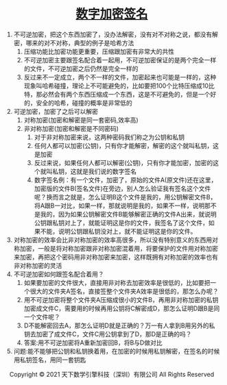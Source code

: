 # <center>[数字加密签名](http://www.ruanyifeng.com/blog/2013/06/rsa_algorithm_part_one.html)</center>

1. 不可逆加密，把这个东西加密了，没办法解密，没有对不对称之说，都没有解密，哪来的对不对称，典型的例子是哈希方法
    1. 压缩功能比加密功能更重要，压缩跟加密有非常大的共性
    2. 不可逆加密主要跟签名配合着一起用，不可逆加密保证的是两个完全一样的文件，不可逆加密之后仍然是完全一样的
    3. 反过来不一定成立，两个不一样的文件，加密起来也可能是一样的，这种现象叫哈希碰撞，理论上不可能避免的，比如要把100个比特压缩成10比特，那必然会有两个东西压缩成一个东西，这是不可避免的，但是一个好的，安全的哈希，碰撞的概率是非常低的
2. 可逆加密，加密了之后可以解密
    1. 对称加密(加密和解密是同一套密码,效率高)
    2. 非对称加密(加密和解密是不同密码)
        1. 对于非对称加密来说，这两种密码我们称之为公钥和私钥
        2. 任何人都可以加密(公钥)，只有你才能解密，解密的这个就叫私钥，这是加密
        3. 反过来说，如果任何人都可以解密(公钥)，只有你才能加密，加密的这个就叫私钥，这就是我们说的数字签名
        4. 数字签名例：有一个文件，加密了，原始的文件A(原文件)还在这里，加密版的文件B(签名文件)在旁边，别人怎么验证我有签名这个文件呢？换而言之就是，怎么证明B这个文件是我的，用公钥解密文件B，将A跟B一对比，如果一样，那就说明是我的，如果不一样，说明那不是我的，因为如果公钥解密文件B能够解密正确的文件A出来，就说明公钥跟私钥对上了，就能证明这是你的文件，我签名了这个文件，如果不能，说明公钥跟私钥没对上，就不能证明这是你的文件。
3. 对称加密的效率会比非对称加密的效率高很多，所以没有特别意义的东西用对称加密，一般是将对称加密跟非对称加密混着用，将要保护的文件用对称加密来加密，再把这个密码用非对称加密来加密，这样既拥有对称加密的效率也有非对称加密的灵活
4. 不可逆加密如何跟签名配合着用？
    1. 如果要加密的文件很大，直接用非对称去加密效率是很低的，比如要把一个很大的文件夹A签名，直接签整个文件夹A效率是很低的，那怎么办呢？
    2. 用不可逆加密将整个文件夹A压缩成很小的文件B，再用非对称加密的私钥加密成文件C，需要用的时候再用公钥将C解密成D，那怎么证明D跟B是同一个文件呢？
    3. D不能解密回去A，那怎么证明D就是正确的？万一有人拿到B用另外的私钥去加密了成文件C，文件C用公钥拿到了D，那D是正确的吗？
    4. 答案:用不可逆加密将A重新加密回B，将B与D做对比
5. 问题:能不能够把公钥和私钥换着用，在加密的时候用私钥解密，在签名的时候用私钥签名，用同一套钥匙

<center> Copyright © 2021 天下数学引擎科技（深圳）有限公司 All Rights Reserved</center>